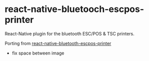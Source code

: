 # react-native-bluetooch-escpos-printer

React-Native plugin for the bluetooth ESC/POS & TSC printers.

Porting from [react-native-bluetooth-escpos-printer](https://github.com/januslo/react-native-bluetooth-escpos-printer)

- fix space between image
